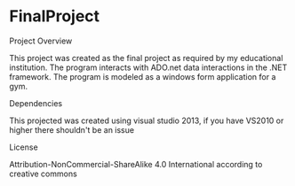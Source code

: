 FinalProject
============
Project Overview

This project was created as the final project as required by my educational institution. The program interacts with
ADO.net data interactions in the .NET framework. The program is modeled as a windows form application for a gym.

Dependencies

This projected was created using visual studio 2013, if you have VS2010 or higher there shouldn't be an issue


License

Attribution-NonCommercial-ShareAlike 4.0 International according to creative commons

